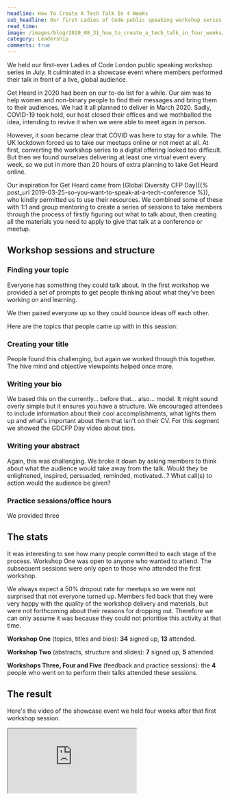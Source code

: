 ```yaml
---
headline: How To Create A Tech Talk In 4 Weeks
sub_headline: Our first Ladies of Code public speaking workshop series helped four women write and perform a tech talk.
read_time: 
image: /images/blog/2020_08_31_how_to_create_a_tech_talk_in_four_weeks/get_heard_2020_banner.png
category: Leadership
comments: true
---
```


We held our first-ever Ladies of Code London public speaking workshop series in July.  It culminated in a showcase event where members performed their talk in front of a live, global audience.

Get Heard in 2020 had been on our to-do list for a while.  Our aim was to help women and non-binary people to find their messages and bring them to their audiences.  We had it all planned to deliver in March 2020.  Sadly, COVID-19 took hold, our host closed their offices and we mothballed the idea, intending to revive it when we were able to meet again in person.

However, it soon became clear that COVID was here to stay for a while.  The UK lockdown forced us to take our meetups online or not meet at all.  At first, converting the workshop series to a digital offering looked too difficult.  But then we found ourselves delivering at least one virtual event every week, so we put in more than 20 hours of extra planning to take Get Heard online.

Our inspiration for Get Heard came from [Global Diversity CFP Day]({% post_url 2019-03-25-so-you-want-to-speak-at-a-tech-conference %}), who kindly permitted us to use their resources.  We combined some of these with 1:1 and group mentoring to create a series of sessions to take members through the process of firstly figuring out what to talk about, then creating all the materials you need to apply to give that talk at a conference or meetup.

## Workshop sessions and structure

### Finding your topic

Everyone has something they could talk about.  In the first workshop we provided a set of prompts to get people thinking about what they've been working on and learning.

We then paired everyone up so they could bounce ideas off each other.

Here are the topics that people came up with in this session:



### Creating your title

People found this challenging, but again we worked through this together.  The hive mind and objective viewpoints helped once more.

### Writing your bio

We based this on the currently... before that... also... model.  It might sound overly simple but it ensures you have a structure.  We encouraged attendees to include information about their cool accomplishments, what lights them up and what's important about them that isn't on their CV.  For this segment we showed the GDCFP Day video about bios.

### Writing your abstract

Again, this was challenging.  We broke it down by asking members to think about what the audience would take away from the talk.  Would they be enlightened, inspired, persuaded, reminded, motivated...?  What call(s) to action would the audience be given?

### Practice sessions/office hours

We provided three 

## The stats

It was interesting to see how many people committed to each stage of the process.  Workshop One was open to anyone who wanted to attend.  The subsequent sessions were only open to those who attended the first workshop.

We always expect a 50% dropout rate for meetups so we were not surprised that not everyone turned up.  Members fed back that they were very happy with the quality of the workshop delivery and materials, but were not forthcoming about their reasons for dropping out.  Therefore we can only assume it was because they could not prioritise this activity at that time.

**Workshop One** (topics, titles and bios): **34** signed up, **13** attended.

**Workshop Two** (abstracts, structure and slides): **7** signed up, **5** attended.

**Workshops Three, Four and Five** (feedback and practice sessions): the **4** people who went on to perform their talks attended these sessions.

## The result

Here's the video of the showcase event we held four weeks after that first workshop session.

<div class="embed-responsive embed-responsive-16by9">
  <iframe class="embed-responsive-item" src="https://www.youtube.com/embed/KGG3PXYwKIE" allowfullscreen></iframe>
</div><br/>
